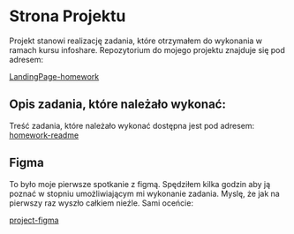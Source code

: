 # Strona Projektu

Projekt stanowi realizację zadania, które otrzymałem do wykonania w ramach kursu infoshare.
Repozytorium do mojego projektu znajduje się pod adresem:

[LandingPage-homework](https://github.com/infoshareacademy/jfdzr13-student-sebastian-glonek/tree/homework-06/homework-06/landing-page)

## Opis zadania, które należało wykonać:

Treść zadania, które należało wykonać dostępna jest pod adresem:
[homework-readme](https://github.com/infoshareacademy/jfdzr13-homeworks/blob/main/homework-06/README.md)


## Figma

To było moje pierwsze spotkanie z figmą. Spędziłem kilka godzin aby ją poznać w stopniu umożliwiającym mi wykonanie zadania. 
Myslę, że jak na pierwszy raz wyszło całkiem nieźle.
Sami oceńcie:

[project-figma](https://www.figma.com/design/CwJ2JZhyll9u9e2FmVG6Ak/homework-06?node-id=28-310)
